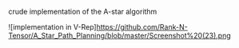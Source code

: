 crude implementation of the A-star algorithm

![implementation in V-Rep]https://github.com/Rank-N-Tensor/A_Star_Path_Planning/blob/master/Screenshot%20(23).png